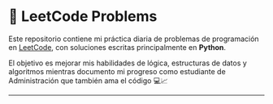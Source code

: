 # 🧠 LeetCode Problems

Este repositorio contiene mi práctica diaria de problemas de programación en [LeetCode](https://leetcode.com/), con soluciones escritas principalmente en **Python**.

El objetivo es mejorar mis habilidades de lógica, estructuras de datos y algoritmos mientras documento mi progreso como estudiante de Administración que también ama el código 💻📈

---
